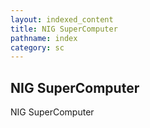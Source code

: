 ```yaml
---
layout: indexed_content
title: NIG SuperComputer
pathname: index
category: sc
---
```


## NIG SuperComputer

NIG SuperComputer